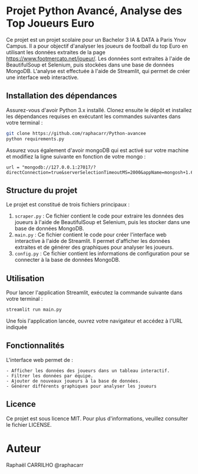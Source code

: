 # Projet Python Avancé, Analyse des Top Joueurs Euro

Ce projet est un projet scolaire pour un Bachelor 3 IA & DATA à Paris Ynov Campus. Il a pour objectif d'analyser les joueurs de football du top Euro en utilisant les données extraites de la page https://www.footmercato.net/joueur/. Les données sont extraites à l'aide de BeautifulSoup et Selenium, puis stockées dans une base de données MongoDB. L'analyse est effectuée à l'aide de Streamlit, qui permet de créer une interface web interactive.

## Installation des dépendances

Assurez-vous d'avoir Python 3.x installé. Clonez ensuite le dépôt et installez les dépendances requises en exécutant les commandes suivantes dans votre terminal :

```bash
git clone https://github.com/raphacarr/Python-avancee
python requirements.py
```

Assurez vous également d'avoir mongoDB qui est activé sur votre machine et modifiez la ligne suivante en fonction de votre mongo : 
```
url = "mongodb://127.0.0.1:27017/?directConnection=true&serverSelectionTimeoutMS=2000&appName=mongosh+1.6.2"
```

## Structure du projet

Le projet est constitué de trois fichiers principaux :

1. `scraper.py` : Ce fichier contient le code pour extraire les données des joueurs à l'aide de BeautifulSoup et Selenium, puis les stocker dans une base de données MongoDB.
2. `main.py` : Ce fichier contient le code pour créer l'interface web interactive à l'aide de Streamlit. Il permet d'afficher les données extraites et de générer des graphiques pour analyser les joueurs.
3. `config.py` : Ce fichier contient les informations de configuration pour se connecter à la base de données MongoDB.

## Utilisation

Pour lancer l'application Streamlit, exécutez la commande suivante dans votre terminal :

```bash
streamlit run main.py
```
Une fois l'application lancée, ouvrez votre navigateur et accédez à l'URL indiquée

## Fonctionnalités

L'interface web permet de :

    - Afficher les données des joueurs dans un tableau interactif.
    - Filtrer les données par équipe.
    - Ajouter de nouveaux joueurs à la base de données.
    - Générer différents graphiques pour analyser les joueurs
    
## Licence

Ce projet est sous licence MIT. Pour plus d'informations, veuillez consulter le fichier LICENSE.

# Auteur 
Raphaël CARRILHO @raphacarr
